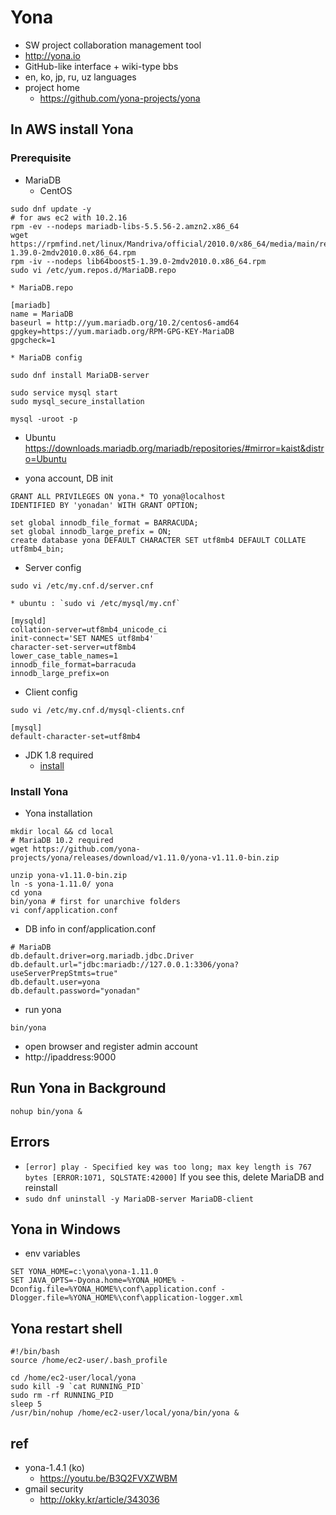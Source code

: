 # Yona
- SW project collaboration management tool
- http://yona.io
- GitHub-like interface + wiki-type bbs
- en, ko, jp, ru, uz languages
- project home
  * https://github.com/yona-projects/yona

## In AWS install Yona

### Prerequisite
- MariaDB
  * CentOS
```
sudo dnf update -y
# for aws ec2 with 10.2.16
rpm -ev --nodeps mariadb-libs-5.5.56-2.amzn2.x86_64
wget https://rpmfind.net/linux/Mandriva/official/2010.0/x86_64/media/main/release/lib64boost5-1.39.0-2mdv2010.0.x86_64.rpm
rpm -iv --nodeps lib64boost5-1.39.0-2mdv2010.0.x86_64.rpm
sudo vi /etc/yum.repos.d/MariaDB.repo
```

    * MariaDB.repo
```
[mariadb]
name = MariaDB
baseurl = http://yum.mariadb.org/10.2/centos6-amd64
gpgkey=https://yum.mariadb.org/RPM-GPG-KEY-MariaDB
gpgcheck=1
```

    * MariaDB config
```
sudo dnf install MariaDB-server
```

```
sudo service mysql start
sudo mysql_secure_installation
```

```
mysql -uroot -p
```

  * Ubuntu https://downloads.mariadb.org/mariadb/repositories/#mirror=kaist&distro=Ubuntu


  * yona account, DB init

```
GRANT ALL PRIVILEGES ON yona.* TO yona@localhost
IDENTIFIED BY 'yonadan' WITH GRANT OPTION;

set global innodb_file_format = BARRACUDA;
set global innodb_large_prefix = ON;
create database yona DEFAULT CHARACTER SET utf8mb4 DEFAULT COLLATE utf8mb4_bin;
```

  * Server config
```
sudo vi /etc/my.cnf.d/server.cnf
```
    * ubuntu : `sudo vi /etc/mysql/my.cnf`

```
[mysqld]
collation-server=utf8mb4_unicode_ci
init-connect='SET NAMES utf8mb4'
character-set-server=utf8mb4
lower_case_table_names=1
innodb_file_format=barracuda
innodb_large_prefix=on
```

  * Client config
```
sudo vi /etc/my.cnf.d/mysql-clients.cnf
```

```
[mysql]
default-character-set=utf8mb4
```

- JDK 1.8 required
  * [install](/mib/java)

### Install Yona
- Yona installation

```
mkdir local && cd local
# MariaDB 10.2 required
wget https://github.com/yona-projects/yona/releases/download/v1.11.0/yona-v1.11.0-bin.zip

unzip yona-v1.11.0-bin.zip
ln -s yona-1.11.0/ yona
cd yona
bin/yona # first for unarchive folders
vi conf/application.conf
```
  * DB info in conf/application.conf

```
# MariaDB
db.default.driver=org.mariadb.jdbc.Driver
db.default.url="jdbc:mariadb://127.0.0.1:3306/yona?useServerPrepStmts=true"
db.default.user=yona
db.default.password="yonadan"
```

  * run yona
```
bin/yona
```
- open browser and register admin account
- http://ipaddress:9000

## Run Yona in Background

```
nohup bin/yona &
```

## Errors
- `[error] play - Specified key was too long; max key length is 767 bytes [ERROR:1071, SQLSTATE:42000]`
If you see this, delete MariaDB and reinstall
- `sudo dnf uninstall -y MariaDB-server MariaDB-client`

## Yona in Windows
- env variables
```
SET YONA_HOME=c:\yona\yona-1.11.0
SET JAVA_OPTS=-Dyona.home=%YONA_HOME% -Dconfig.file=%YONA_HOME%\conf\application.conf -Dlogger.file=%YONA_HOME%\conf\application-logger.xml
```

## Yona restart shell
```
#!/bin/bash
source /home/ec2-user/.bash_profile

cd /home/ec2-user/local/yona
sudo kill -9 `cat RUNNING_PID`
sudo rm -rf RUNNING_PID
sleep 5
/usr/bin/nohup /home/ec2-user/local/yona/bin/yona &

```

## ref
- yona-1.4.1 (ko)
  * https://youtu.be/B3Q2FVXZWBM
- gmail security
  * http://okky.kr/article/343036
